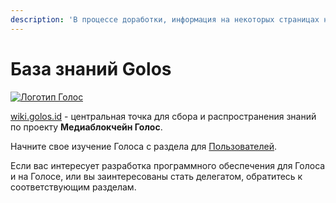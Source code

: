 ```yaml
---
description: 'В процессе доработки, информация на некоторых страницах неактуальна...'
---
```


# База знаний Golos

[![&#x41B;&#x43E;&#x433;&#x43E;&#x442;&#x438;&#x43F; &#x413;&#x43E;&#x43B;&#x43E;&#x441;](https://raw.githubusercontent.com/GolosChain/wiki/master/_images/golos_logo.png)](https://golos.id/)   
  
[wiki.golos.id](https://wiki.golos.id) - центральная точка для сбора и распространения знаний по проекту **Медиаблокчейн Голос**.

Начните свое изучение Голоса с раздела для [Пользователей](users/welcome.md).

Если вас интересует разработка программного обеспечения для Голоса и на Голосе, или вы заинтересованы стать делегатом, обратитесь к соответствующим разделам.

